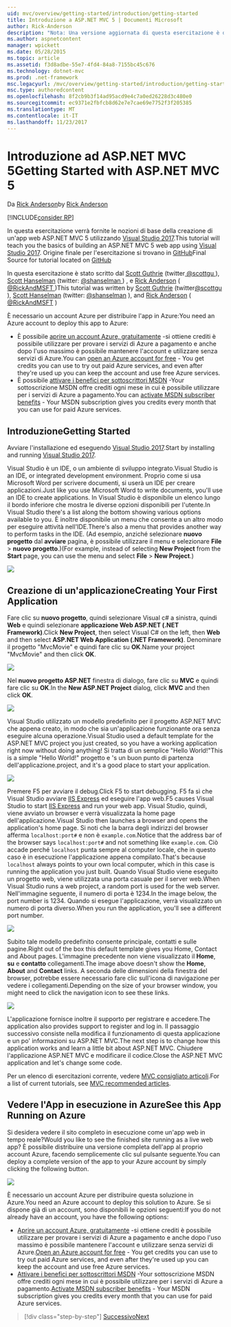 ```yaml
---
uid: mvc/overview/getting-started/introduction/getting-started
title: Introduzione a ASP.NET MVC 5 | Documenti Microsoft
author: Rick-Anderson
description: "Nota: Una versione aggiornata di questa esercitazione è disponibile qui utilizzando Visual Studio 2015. Nuova esercitazione Usa ASP.NET Core MVC 6, che fornisce molti improvem..."
ms.author: aspnetcontent
manager: wpickett
ms.date: 05/28/2015
ms.topic: article
ms.assetid: f3d8adbe-55e7-4fd4-84a8-7155bc45c676
ms.technology: dotnet-mvc
ms.prod: .net-framework
msc.legacyurl: /mvc/overview/getting-started/introduction/getting-started
msc.type: authoredcontent
ms.openlocfilehash: 8f2cb9b3f14ad95acd9e4c7a0ed26228d3c480e0
ms.sourcegitcommit: ec9371e2fbfcb8d62e7e7cae69e7752f3f205385
ms.translationtype: MT
ms.contentlocale: it-IT
ms.lasthandoff: 11/23/2017
---
```

<a name="getting-started-with-aspnet-mvc-5"></a><span data-ttu-id="25a9b-104">Introduzione ad ASP.NET MVC 5</span><span class="sxs-lookup"><span data-stu-id="25a9b-104">Getting Started with ASP.NET MVC 5</span></span>
====================
<span data-ttu-id="25a9b-105">Da [Rick Anderson](https://github.com/Rick-Anderson)</span><span class="sxs-lookup"><span data-stu-id="25a9b-105">by [Rick Anderson](https://github.com/Rick-Anderson)</span></span>

[!INCLUDE[consider RP](../../../../includes/razor.md)]

 
 <span data-ttu-id="25a9b-106">In questa esercitazione verrà fornite le nozioni di base della creazione di un'app web ASP.NET MVC 5 utilizzando [Visual Studio 2017](https://www.visualstudio.com/).</span><span class="sxs-lookup"><span data-stu-id="25a9b-106">This tutorial will teach you the basics of building an ASP.NET MVC 5 web app using [Visual Studio 2017](https://www.visualstudio.com/).</span></span> <span data-ttu-id="25a9b-107">Origine finale per l'esercitazione si trovano in [GitHub](https://github.com/aspnet/Docs/tree/master/aspnet/mvc/overview/getting-started/introduction/sample/MvcMovie/MvcMovie)</span><span class="sxs-lookup"><span data-stu-id="25a9b-107">Final Source for tutorial located on [GitHub](https://github.com/aspnet/Docs/tree/master/aspnet/mvc/overview/getting-started/introduction/sample/MvcMovie/MvcMovie)</span></span>
 
 
 <span data-ttu-id="25a9b-108">In questa esercitazione è stato scritto dal [Scott Guthrie](https://weblogs.asp.net/scottgu/) (twitter[ @scottgu ](https://twitter.com/scottgu) ), [Scott Hanselman](http://www.hanselman.com/blog/) (twitter: [ @shanselman ](https://twitter.com/shanselman) ) , e [Rick Anderson](https://twitter.com/RickAndMSFT) ( [ @RickAndMSFT ](https://twitter.com/#!/RickAndMSFT) )</span><span class="sxs-lookup"><span data-stu-id="25a9b-108">This tutorial was written by [Scott Guthrie](https://weblogs.asp.net/scottgu/) (twitter[@scottgu](https://twitter.com/scottgu) ), [Scott Hanselman](http://www.hanselman.com/blog/) (twitter: [@shanselman](https://twitter.com/shanselman) ), and [Rick Anderson](https://twitter.com/RickAndMSFT) ( [@RickAndMSFT](https://twitter.com/#!/RickAndMSFT) )</span></span>
 
 <span data-ttu-id="25a9b-109">È necessario un account Azure per distribuire l'app in Azure:</span><span class="sxs-lookup"><span data-stu-id="25a9b-109">You need an Azure account to deploy this app to Azure:</span></span>
 
 - <span data-ttu-id="25a9b-110">È possibile [aprire un account Azure, gratuitamente](https://azure.microsoft.com/en-us/pricing/free-trial/?WT.mc_id=A443DD604) -si ottiene crediti è possibile utilizzare per provare i servizi di Azure a pagamento e anche dopo l'uso massimo è possibile mantenere l'account e utilizzare senza servizi di Azure.</span><span class="sxs-lookup"><span data-stu-id="25a9b-110">You can [open an Azure account for free](https://azure.microsoft.com/en-us/pricing/free-trial/?WT.mc_id=A443DD604) - You get credits you can use to try out paid Azure services, and even after they're used up you can keep the account and use free Azure services.</span></span>
 - <span data-ttu-id="25a9b-111">È possibile [attivare i benefici per sottoscrittori MSDN](https://azure.microsoft.com/en-us/pricing/member-offers/msdn-benefits-details/?WT.mc_id=A443DD604) -Your sottoscrizione MSDN offre crediti ogni mese in cui è possibile utilizzare per i servizi di Azure a pagamento.</span><span class="sxs-lookup"><span data-stu-id="25a9b-111">You can [activate MSDN subscriber benefits](https://azure.microsoft.com/en-us/pricing/member-offers/msdn-benefits-details/?WT.mc_id=A443DD604) - Your MSDN subscription gives you credits every month that you can use for paid Azure services.</span></span>


## <a name="getting-started"></a><span data-ttu-id="25a9b-112">Introduzione</span><span class="sxs-lookup"><span data-stu-id="25a9b-112">Getting Started</span></span>

<span data-ttu-id="25a9b-113">Avviare l'installazione ed eseguendo [Visual Studio 2017](https://www.visualstudio.com/).</span><span class="sxs-lookup"><span data-stu-id="25a9b-113">Start by installing and running [Visual Studio 2017](https://www.visualstudio.com/).</span></span>

<span data-ttu-id="25a9b-114">Visual Studio è un IDE, o un ambiente di sviluppo integrato.</span><span class="sxs-lookup"><span data-stu-id="25a9b-114">Visual Studio is an IDE, or integrated development environment.</span></span> <span data-ttu-id="25a9b-115">Proprio come si usa Microsoft Word per scrivere documenti, si userà un IDE per creare applicazioni.</span><span class="sxs-lookup"><span data-stu-id="25a9b-115">Just like you use Microsoft Word to write documents, you'll use an IDE to create applications.</span></span> <span data-ttu-id="25a9b-116">In Visual Studio è disponibile un elenco lungo il bordo inferiore che mostra le diverse opzioni disponibili per l'utente.</span><span class="sxs-lookup"><span data-stu-id="25a9b-116">In Visual Studio there's a list along the bottom showing various options available to you.</span></span> <span data-ttu-id="25a9b-117">È inoltre disponibile un menu che consente a un altro modo per eseguire attività nell'IDE.</span><span class="sxs-lookup"><span data-stu-id="25a9b-117">There's also a menu that provides another way to perform tasks in the IDE.</span></span> <span data-ttu-id="25a9b-118">(Ad esempio, anziché selezionare **nuovo progetto** dal **avviare** pagina, è possibile utilizzare il menu e selezionare **File** &gt; **nuovo progetto**.)</span><span class="sxs-lookup"><span data-stu-id="25a9b-118">(For example, instead of selecting **New Project** from the **Start** page, you can use the menu and select **File** &gt; **New Project**.)</span></span>

   
![](getting-started/_static/image1.png)  
 

## <a name="creating-your-first-application"></a><span data-ttu-id="25a9b-119">Creazione di un'applicazione</span><span class="sxs-lookup"><span data-stu-id="25a9b-119">Creating Your First Application</span></span>

<span data-ttu-id="25a9b-120">Fare clic su **nuovo progetto**, quindi selezionare Visual c# a sinistra, quindi **Web** e quindi selezionare **applicazione Web ASP.NET (.NET Framework)**.</span><span class="sxs-lookup"><span data-stu-id="25a9b-120">Click **New Project**, then select Visual C# on the left, then **Web** and then select **ASP.NET Web Application (.NET Framework)**.</span></span> <span data-ttu-id="25a9b-121">Denominare il progetto "MvcMovie" e quindi fare clic su **OK**.</span><span class="sxs-lookup"><span data-stu-id="25a9b-121">Name your project "MvcMovie" and then click **OK**.</span></span>

![](getting-started/_static/image2.png)

<span data-ttu-id="25a9b-122">Nel **nuovo progetto ASP.NET** finestra di dialogo, fare clic su **MVC** e quindi fare clic su **OK**.</span><span class="sxs-lookup"><span data-stu-id="25a9b-122">In the **New ASP.NET Project** dialog, click **MVC** and then click **OK**.</span></span>

![](getting-started/_static/image3.png)

<span data-ttu-id="25a9b-123">Visual Studio utilizzato un modello predefinito per il progetto ASP.NET MVC che appena creato, in modo che sia un'applicazione funzionante ora senza eseguire alcuna operazione.</span><span class="sxs-lookup"><span data-stu-id="25a9b-123">Visual Studio used a default template for the ASP.NET MVC project you just created, so you have a working application right now without doing anything!</span></span> <span data-ttu-id="25a9b-124">Si tratta di un semplice "Hello World!"</span><span class="sxs-lookup"><span data-stu-id="25a9b-124">This is a simple "Hello World!"</span></span> <span data-ttu-id="25a9b-125">progetto e 's un buon punto di partenza dell'applicazione.</span><span class="sxs-lookup"><span data-stu-id="25a9b-125">project, and it's a good place to start your application.</span></span>

![](getting-started/_static/image4.png)

<span data-ttu-id="25a9b-126">Premere F5 per avviare il debug.</span><span class="sxs-lookup"><span data-stu-id="25a9b-126">Click F5 to start debugging.</span></span> <span data-ttu-id="25a9b-127">F5 fa sì che Visual Studio avviare [IIS Express](https://www.iis.net/learn/extensions/introduction-to-iis-express/iis-express-overview) ed eseguire l'app web.</span><span class="sxs-lookup"><span data-stu-id="25a9b-127">F5 causes Visual Studio to start [IIS Express](https://www.iis.net/learn/extensions/introduction-to-iis-express/iis-express-overview) and run your web app.</span></span> <span data-ttu-id="25a9b-128">Visual Studio, quindi, viene avviato un browser e verrà visualizzata la home page dell'applicazione.</span><span class="sxs-lookup"><span data-stu-id="25a9b-128">Visual Studio then launches a browser and opens the application's home page.</span></span> <span data-ttu-id="25a9b-129">Si noti che la barra degli indirizzi del browser afferma `localhost:port#` e non è `example.com`.</span><span class="sxs-lookup"><span data-stu-id="25a9b-129">Notice that the address bar of the browser says `localhost:port#` and not something like `example.com`.</span></span> <span data-ttu-id="25a9b-130">Ciò accade perché `localhost` punta sempre al computer locale, che in questo caso è in esecuzione l'applicazione appena compilato.</span><span class="sxs-lookup"><span data-stu-id="25a9b-130">That's because `localhost` always points to your own local computer, which in this case is running the application you just built.</span></span> <span data-ttu-id="25a9b-131">Quando Visual Studio viene eseguito un progetto web, viene utilizzata una porta casuale per il server web.</span><span class="sxs-lookup"><span data-stu-id="25a9b-131">When Visual Studio runs a web project, a random port is used for the web server.</span></span> <span data-ttu-id="25a9b-132">Nell'immagine seguente, il numero di porta è 1234.</span><span class="sxs-lookup"><span data-stu-id="25a9b-132">In the image below, the port number is 1234.</span></span> <span data-ttu-id="25a9b-133">Quando si esegue l'applicazione, verrà visualizzato un numero di porta diverso.</span><span class="sxs-lookup"><span data-stu-id="25a9b-133">When you run the application, you'll see a different port number.</span></span>

![](getting-started/_static/image5.png)

<span data-ttu-id="25a9b-134">Subito tale modello predefinito consente principale, contatti e sulle pagine.</span><span class="sxs-lookup"><span data-stu-id="25a9b-134">Right out of the box this default template gives you Home, Contact and About pages.</span></span> <span data-ttu-id="25a9b-135">L'immagine precedente non viene visualizzato il **Home**, **su** e **contatto** collegamenti.</span><span class="sxs-lookup"><span data-stu-id="25a9b-135">The image above doesn't show the **Home**, **About** and **Contact** links.</span></span> <span data-ttu-id="25a9b-136">A seconda delle dimensioni della finestra del browser, potrebbe essere necessario fare clic sull'icona di navigazione per vedere i collegamenti.</span><span class="sxs-lookup"><span data-stu-id="25a9b-136">Depending on the size of your browser window, you might need to click the navigation icon to see these links.</span></span>

![](getting-started/_static/image6.png)  

<span data-ttu-id="25a9b-137">L'applicazione fornisce inoltre il supporto per registrare e accedere.</span><span class="sxs-lookup"><span data-stu-id="25a9b-137">The application also provides support to register and log in.</span></span> <span data-ttu-id="25a9b-138">Il passaggio successivo consiste nella modifica il funzionamento di questa applicazione e un po' informazioni su ASP.NET MVC.</span><span class="sxs-lookup"><span data-stu-id="25a9b-138">The next step is to change how this application works and learn a little bit about ASP.NET MVC.</span></span> <span data-ttu-id="25a9b-139">Chiudere l'applicazione ASP.NET MVC e modificare il codice.</span><span class="sxs-lookup"><span data-stu-id="25a9b-139">Close the ASP.NET MVC application and let's change some code.</span></span>

<span data-ttu-id="25a9b-140">Per un elenco di esercitazioni corrente, vedere [MVC consigliato articoli](../mvc-learning-sequence.md).</span><span class="sxs-lookup"><span data-stu-id="25a9b-140">For a list of current tutorials, see [MVC recommended articles](../mvc-learning-sequence.md).</span></span>

## <a name="see-this-app-running-on-azure"></a><span data-ttu-id="25a9b-141">Vedere l'App in esecuzione in Azure</span><span class="sxs-lookup"><span data-stu-id="25a9b-141">See this App Running on Azure</span></span>

<span data-ttu-id="25a9b-142">Si desidera vedere il sito completo in esecuzione come un'app web in tempo reale?</span><span class="sxs-lookup"><span data-stu-id="25a9b-142">Would you like to see the finished site running as a live web app?</span></span> <span data-ttu-id="25a9b-143">È possibile distribuire una versione completa dell'app al proprio account Azure, facendo semplicemente clic sul pulsante seguente.</span><span class="sxs-lookup"><span data-stu-id="25a9b-143">You can deploy a complete version of the app to your Azure account by simply clicking the following button.</span></span>

[![](https://azuredeploy.net/deploybutton.png)](https://azuredeploy.net/?repository=https://github.com/aspnet/Docs/tree/master/aspnet/mvc/overview/getting-started/introduction/sample/MvcMovie&amp;WT.mc_id=deploy_azure_aspnet)

<span data-ttu-id="25a9b-144">È necessario un account Azure per distribuire questa soluzione in Azure.</span><span class="sxs-lookup"><span data-stu-id="25a9b-144">You need an Azure account to deploy this solution to Azure.</span></span> <span data-ttu-id="25a9b-145">Se si dispone già di un account, sono disponibili le opzioni seguenti:</span><span class="sxs-lookup"><span data-stu-id="25a9b-145">If you do not already have an account, you have the following options:</span></span>

- <span data-ttu-id="25a9b-146">[Aprire un account Azure, gratuitamente](https://azure.microsoft.com/en-us/pricing/free-trial/?WT.mc_id=A443DD604) -si ottiene crediti è possibile utilizzare per provare i servizi di Azure a pagamento e anche dopo l'uso massimo è possibile mantenere l'account e utilizzare senza servizi di Azure.</span><span class="sxs-lookup"><span data-stu-id="25a9b-146">[Open an Azure account for free](https://azure.microsoft.com/en-us/pricing/free-trial/?WT.mc_id=A443DD604) - You get credits you can use to try out paid Azure services, and even after they're used up you can keep the account and use free Azure services.</span></span>
- <span data-ttu-id="25a9b-147">[Attivare i benefici per sottoscrittori MSDN](https://azure.microsoft.com/en-us/pricing/member-offers/msdn-benefits-details/?WT.mc_id=A443DD604) -Your sottoscrizione MSDN offre crediti ogni mese in cui è possibile utilizzare per i servizi di Azure a pagamento.</span><span class="sxs-lookup"><span data-stu-id="25a9b-147">[Activate MSDN subscriber benefits](https://azure.microsoft.com/en-us/pricing/member-offers/msdn-benefits-details/?WT.mc_id=A443DD604) - Your MSDN subscription gives you credits every month that you can use for paid Azure services.</span></span>

>[!div class="step-by-step"]
[<span data-ttu-id="25a9b-148">Successivo</span><span class="sxs-lookup"><span data-stu-id="25a9b-148">Next</span></span>](adding-a-controller.md)
